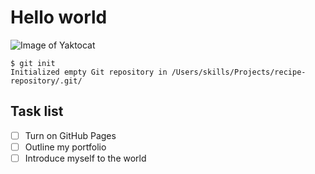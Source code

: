 # Hello world
![Image of Yaktocat](https://octodex.github.com/images/yaktocat.png)
```
$ git init
Initialized empty Git repository in /Users/skills/Projects/recipe-repository/.git/
```

## Task list
- [ ] Turn on GitHub Pages
- [ ] Outline my portfolio
- [ ] Introduce myself to the world
